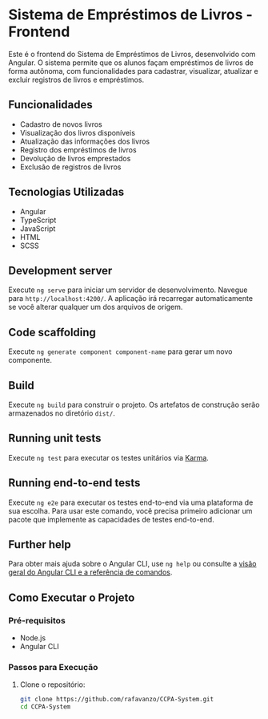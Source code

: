 # Sistema de Empréstimos de Livros - Frontend

Este é o frontend do Sistema de Empréstimos de Livros, desenvolvido com Angular. O sistema permite que os alunos façam empréstimos de livros de forma autônoma, com funcionalidades para cadastrar, visualizar, atualizar e excluir registros de livros e empréstimos.

## Funcionalidades

- Cadastro de novos livros
- Visualização dos livros disponíveis
- Atualização das informações dos livros
- Registro dos empréstimos de livros
- Devolução de livros emprestados
- Exclusão de registros de livros

## Tecnologias Utilizadas

- Angular
- TypeScript
- JavaScript
- HTML
- SCSS

## Development server

Execute `ng serve` para iniciar um servidor de desenvolvimento. Navegue para `http://localhost:4200/`. A aplicação irá recarregar automaticamente se você alterar qualquer um dos arquivos de origem.

## Code scaffolding

Execute `ng generate component component-name` para gerar um novo componente.

## Build

Execute `ng build` para construir o projeto. Os artefatos de construção serão armazenados no diretório `dist/`.

## Running unit tests

Execute `ng test` para executar os testes unitários via [Karma](https://karma-runner.github.io).

## Running end-to-end tests

Execute `ng e2e` para executar os testes end-to-end via uma plataforma de sua escolha. Para usar este comando, você precisa primeiro adicionar um pacote que implemente as capacidades de testes end-to-end.

## Further help

Para obter mais ajuda sobre o Angular CLI, use `ng help` ou consulte a [visão geral do Angular CLI e a referência de comandos](https://angular.io/cli).

## Como Executar o Projeto

### Pré-requisitos

- Node.js
- Angular CLI

### Passos para Execução

1. Clone o repositório:
   ```bash
   git clone https://github.com/rafavanzo/CCPA-System.git
   cd CCPA-System
